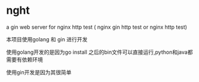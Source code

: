 # nght
a gin web server for nginx http test ( nginx gin http test  or nginx http test)


本项目使用golang 和 gin 进行开发

使用golang开发的是因为go install 之后的bin文件可以直接运行,python和java都需要有依赖环境

使用gin开发是因为其很简单